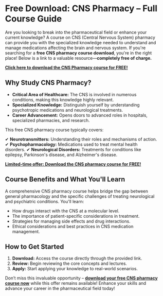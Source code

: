 # Free Download: CNS Pharmacy – Full Course Guide

Are you looking to break into the pharmaceutical field or enhance your current knowledge? A course on CNS (Central Nervous System) pharmacy can provide you with the specialized knowledge needed to understand and manage medications affecting the brain and nervous system. If you're searching for a **free CNS pharmacy course download**, you're in the right place! Below is a link to a valuable resource—**completely free of charge.**

[**Click here to download the CNS Pharmacy course for FREE!**](https://udemywork.com/cns-pharmacy)

## Why Study CNS Pharmacy?

*   **Critical Area of Healthcare:** The CNS is involved in numerous conditions, making this knowledge highly relevant.
*   **Specialized Knowledge:** Distinguish yourself by understanding psychotropic medications and neurological treatments.
*   **Career Advancement:** Opens doors to advanced roles in hospitals, specialized pharmacies, and research.

This free CNS pharmacy course typically covers:

✔ **Neurotransmitters:** Understanding their roles and mechanisms of action.
✔ **Psychopharmacology:** Medications used to treat mental health disorders.
✔ **Neurological Disorders:** Treatments for conditions like epilepsy, Parkinson's disease, and Alzheimer's disease.

[**Limited-time offer: Download the CNS pharmacy course for FREE!**](https://udemywork.com/cns-pharmacy)

## Course Benefits and What You'll Learn

A comprehensive CNS pharmacy course helps bridge the gap between general pharmacology and the specific challenges of treating neurological and psychiatric conditions. You'll learn:

*   How drugs interact with the CNS at a molecular level.
*   The importance of patient-specific considerations in treatment.
*   Strategies for managing side effects and drug interactions.
*   Ethical considerations and best practices in CNS medication management.

## How to Get Started

1. **Download:** Access the course directly through the provided link.
2. **Review:** Begin reviewing the core concepts and lectures.
3. **Apply:** Start applying your knowledge to real-world scenarios.

Don’t miss this invaluable opportunity – **[download your free CNS pharmacy course now](https://udemywork.com/cns-pharmacy)** while this offer remains available! Enhance your skills and advance your career in the pharmaceutical field today!
